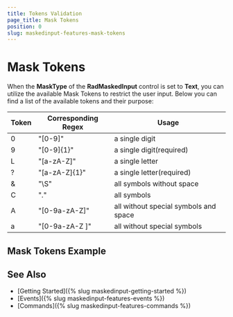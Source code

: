 ```yaml
---
title: Tokens Validation
page_title: Mask Tokens
position: 0
slug: maskedinput-features-mask-tokens
---
```


# Mask Tokens

When the **MaskType** of the **RadMaskedInput** control is set to **Text**, you can utilize the available Mask Tokens to restrict the user input. Below you can find a list of the available tokens and their purpose:

Token | Corresponding Regex | Usage
---|---|---
0 | "[0-9]" | a single digit
9 | "[0-9]{1}" | a single digit(required)
L | "[a-zA-Z]" | a single letter
? | "[a-zA-Z]{1}" | a single letter(required)
& | "\S" | all symbols without space
C | "." | all symbols
A | "[0-9a-zA-Z]" | all without special symbols and space
a | "[0-9a-zA-Z ]" | all without special symbols

## Mask Tokens Example

<snippet id='maskedinput-gettingstarted-text-xaml'/>  

## See Also

* [Getting Started]({% slug maskedinput-getting-started %})
* [Events]({% slug maskedinput-features-events %})
* [Commands]({% slug maskedinput-features-commands %})